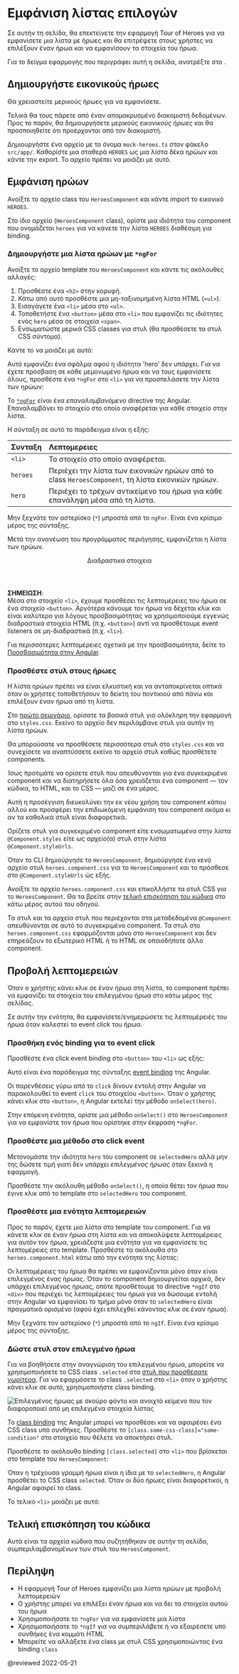 # Εμφάνιση λίστας επιλογών

Σε αυτήν τη σελίδα, θα επεκτείνετε την εφαρμογή Tour of Heroes για να εμφανίσετε μια λίστα με ήρωες και
θα επιτρέψετε στους χρήστες να επιλέξουν έναν ήρωα και να εμφανίσουν τα στοιχεία του ήρωα.

<div class="alert is-helpful">

Για το δείγμα εφαρμογής που περιγράφει αυτή η σελίδα, ανατρέξτε στο <live-example></live-example>.

</div>


## Δημιουργήστε εικονικούς ήρωες

Θα χρειαστείτε μερικούς ήρωες για να εμφανίσετε.

Τελικά θα τους πάρετε από έναν απομακρυσμένο διακομιστή δεδομένων.
Προς το παρόν, θα δημιουργήσετε μερικούς *εικονικούς ήρωες* και θα προσποιηθείτε ότι προέρχονται από τον διακομιστή.

Δημιουργήστε ένα αρχείο με το όνομα `mock-heroes.ts` στον φάκελο `src/app/`.
Καθορίστε μια σταθερά `HEROES` ως μια λίστα δέκα ηρώων και κάντε την export.
Το αρχείο πρέπει να μοιάζει με αυτό.

<code-example header="src/app/mock-heroes.ts" path="toh-pt2/src/app/mock-heroes.ts"></code-example>

## Εμφάνιση ηρώων

Ανοίξτε το αρχείο class του `HeroesComponent` και κάντε import το εικονικό `HEROES`.

<code-example header="src/app/heroes/heroes.component.ts (import HEROES)" path="toh-pt2/src/app/heroes/heroes.component.ts" region="import-heroes"></code-example>

Στο ίδιο αρχείο \(`HeroesComponent` class\), ορίστε μια ιδιότητα του component που ονομάζεται `heroes` για να κάνετε την λίστα `HEROES` διαθέσιμη για binding.

<code-example header="src/app/heroes/heroes.component.ts" path="toh-pt2/src/app/heroes/heroes.component.ts" region="component"></code-example>

### Δημιουργήστε μια λίστα ηρώων με `*ngFor`

Ανοίξτε το αρχείο template του `HeroesComponent` και κάντε τις ακόλουθες αλλαγές:

1.  Προσθέστε ένα `<h2>` στην κορυφή.
1.  Κάτω από αυτό προσθέστε μια μη-ταξινομημένη λίστα HTML \(`<ul>`\).
1.  Εισαγάγετε ένα `<li>` μέσα στο `<ul>`.
1.  Τοποθετήστε ένα `<button>` μέσα στο `<li>` που εμφανίζει τις ιδιότητες ενός `hero` μέσα σε στοιχεία `<span>`.
1.  Ενσωματώστε μερικά CSS classes για στυλ \(θα προσθέσετε τα στυλ CSS σύντομα\).

Κάντε το να μοιάζει με αυτό:

<code-example header="heroes.component.html (heroes template)" path="toh-pt2/src/app/heroes/heroes.component.1.html" region="list"></code-example>

Αυτό εμφανίζει ένα σφάλμα αφού η ιδιότητα 'hero' δεν υπάρχει. Για να έχετε πρόσβαση σε κάθε μεμονωμένο ήρωα και να τους εμφανίσετε όλους, προσθέστε ένα `*ngFor` στο `<li>` για να προσπελάσετε την λίστα των ηρώων:

<code-example path="toh-pt2/src/app/heroes/heroes.component.1.html" region="li"></code-example>

Το [`*ngFor`](guide/built-in-directives#ngFor) είναι ένα *επαναλαμβανόμενο* directive της Angular.
Επαναλαμβάνει το στοιχείο στο οποίο αναφέρεται για κάθε στοιχείο στην λίστα.

Η σύνταξη σε αυτό το παράδειγμα είναι η εξής:

| Συνταξη   | Λεπτομερειες |
|:---      |:---     |
| `<li>`   | Το στοιχείο στο οποίο αναφέρεται.                                                                  |
| `heroes` | Περιέχει την λίστα των εικονικών ηρώων από το class `HeroesComponent`, τη λίστα εικονικών ηρώων.   |
| `hero`   | Περιέχει το τρέχων αντικείμενο του ήρωα για κάθε επανάληψη μέσα από τη λίστα.                      |

<div class="alert is-important">

Μην ξεχνάτε τον αστερίσκο \(`*`\) μπροστά από το `ngFor`. Είναι ένα κρίσιμο μέρος της σύνταξης.

</div>

Μετά την ανανέωση του προγράμματος περιήγησης, εμφανίζεται η λίστα των ηρώων.

<div class="callout is-helpful">

<header>Διαδραστικα στοιχεια</header>

**ΣΗΜΕΙΩΣΗ**: <br />
Μέσα στο στοιχείο `<li>`, έχουμε προσθέσει τις λεπτομέρειες του ήρωα σε ένα στοιχείο `<button>`. Αργότερα κάνουμε τον ήρωα να δέχεται κλικ και είναι καλύτερο για λόγους προσβασιμότητας να χρησιμοποιούμε εγγενώς διαδραστικά στοιχεία HTML (π.χ. `<button>`) αντί να προσθέτουμε event listeners σε μη-διαδραστικά (π.χ. `<li>`).

Για περισσότερες λεπτομέρειες σχετικά με την προσβασιμότητα, δείτε το [Προσβασιμότητα στην Angular](guide/accessibility).

</div>

<a id="styles"></a>

### Προσθέστε στυλ στους ήρωες

Η λίστα ηρώων πρέπει να είναι ελκυστική και να ανταποκρίνεται οπτικά όταν οι χρήστες
τοποθετήσουν το δείκτη του ποντικιού από πάνω και επιλέξουν έναν ήρωα από τη λίστα.

Στο [πρώτο σεμινάριο](tutorial/toh-pt0#app-wide-styles), ορίσατε τα βασικά στυλ για ολόκληρη την εφαρμογή στο `styles.css`.
Εκείνο το αρχείο δεν περιλάμβανε στυλ για αυτήν τη λίστα ηρώων.

Θα μπορούσατε να προσθέσετε περισσότερα στυλ στο `styles.css` και να συνεχίσετε να αναπτύσσετε εκείνο το αρχείο στυλ καθώς προσθέτετε components.

Ίσως προτιμάτε να ορίσετε στυλ που απευθύνονται για ένα συγκεκριμένο component και να διατηρήσετε όλα όσα χρειάζεται ένα component &mdash; τον κώδικα, το HTML,
και το CSS &mdash; μαζί σε ένα μέρος.

Αυτή η προσέγγιση διευκολύνει την εκ νέου χρήση του component κάπου αλλού
και προσφέρει την επιδιωκόμενη εμφάνιση του component ακόμα κι αν τα καθολικά στυλ είναι διαφορετικά.

Ορίζετε στυλ για συγκεκριμένο component είτε ενσωματωμένα στην λίστα `@Component.styles` είτε
ως αρχείο(α) στυλ στην λίστα `@Component.styleUrls`.

Όταν το CLI δημιούργησε το `HeroesComponent`, δημιούργησε ένα κενό αρχείο στυλ `heroes.component.css` για το `HeroesComponent`
και το πρόσθεσε στο `@Component.styleUrls` ώς εξής.

<code-example header="src/app/heroes/heroes.component.ts (@Component)" path="toh-pt2/src/app/heroes/heroes.component.ts" region="metadata"></code-example>

Ανοίξτε το αρχείο `heroes.component.css` και επικολλήστε τα στυλ CSS για το `HeroesComponent`.
Θα τα βρείτε στην [τελική επισκόπηση του κώδικα](#final-code-review) στο κάτω μέρος αυτού του οδηγού.

<div class="alert is-important">

Τα στυλ και τα αρχεία στυλ που περιέχονται στα μεταδεδομένα `@Component` απευθύνονται σε αυτό το συγκεκριμένο component.
Τα στυλ στο `heroes.component.css` εφαρμόζονται μόνο στο `HeroesComponent` και δεν επηρεάζουν το εξωτερικό HTML ή το HTML σε οποιοδήποτε άλλο component.

</div>

## Προβολή λεπτομερειών

Όταν ο χρήστης κάνει κλικ σε έναν ήρωα στη λίστα, το component πρέπει να εμφανίζει τα στοιχεία του επιλεγμένου ήρωα στο κάτω μέρος της σελίδας.

Σε αυτήν την ενότητα, θα εμφανίσετε/ενημερώσετε τις λεπτομέρειές του ήρωα όταν καλεστεί το event click του ήρωα.

### Προσθήκη ενός binding για το event click

Προσθέστε ένα click event binding στο `<button>` του `<li>` ως εξής:

<code-example header="heroes.component.html (απόσπασμα του template)" path="toh-pt2/src/app/heroes/heroes.component.1.html" region="selectedHero-click"></code-example>

Αυτό είναι ένα παράδειγμα της σύνταξης [event binding](guide/event-binding) της Angular.

Οι παρενθέσεις γύρω από το `click` δίνουν εντολή στην Angular να παρακολουθεί το event `click` του στοιχείου `<button>`.
Όταν ο χρήστης κάνει κλικ στο `<button>`, η Angular εκτελεί την μέθοδο `onSelect(hero)`.

Στην επόμενη ενότητα, ορίστε μια μέθοδο `onSelect()` στο `HeroesComponent` για
να εμφανίστε τον ήρωα που ορίστηκε στην έκφραση `*ngFor`.


### Προσθέστε μια μέθοδο στο click event

Μετονομάστε την ιδιότητα `hero` του component σε `selectedHero` αλλά μην της δώσετε τιμή γιατί δεν υπάρχει *επιλεγμένος ήρωας* όταν ξεκινά η εφαρμογή.

Προσθέστε την ακόλουθη μέθοδο `onSelect()`, η οποία θέτει τον ήρωα που έγινε κλικ από το template
στο `selectedHero` του component.

<code-example header="src/app/heroes/heroes.component.ts (onSelect)" path="toh-pt2/src/app/heroes/heroes.component.ts" region="on-select"></code-example>

### Προσθέστε μια ενότητα λεπτομερειών

Προς το παρόν, έχετε μια λίστα στο template του component. Για να κάνετε κλικ σε έναν ήρωα στη λίστα
και να αποκαλύψετε λεπτομέρειες για αυτόν τον ήρωα, χρειάζεστε μια ενότητα για να εμφανίσετε τις λεπτομέρειες στο
template. Προσθέστε τα ακόλουθα στο `heroes.component.html` κάτω από την ενότητα της λίστας:

<code-example header="heroes.component.html (στοιχεία επιλεγμένου ήρωα)" path="toh-pt2/src/app/heroes/heroes.component.html" region="selectedHero-details"></code-example>

Οι λεπτομέρειες του ήρωα θα πρέπει να εμφανίζονται μόνο όταν είναι επιλεγμένος ένας ήρωας. Όταν το component δημιουργείται αρχικά, δεν υπάρχει επιλεγμένος ήρωας, οπότε προσθέτουμε το directive `*ngIf` στο `<div>` που περιέχει τις λεπτομέρειες του ήρωα για να δώσουμε εντολή στην Angular να εμφανίσει το τμήμα μόνο όταν το `selectedHero` είναι πραγματικά ορισμένο (αφού έχει επιλεχθεί κάνοντας κλικ σε έναν ήρωα).

<div class="alert is-important">

Μην ξεχνάτε τον αστερίσκο \(`*`\) μπροστά από το `ngIf`. Είναι ένα κρίσιμο μέρος της σύνταξης.

</div>

### Δώστε στυλ στον επιλεγμένο ήρωα

Για να βοηθήσετε στην αναγνώριση του επιλεγμένου ήρωα, μπορείτε να χρησιμοποιήσετε το CSS class `.selected` στα [στυλ που προσθέσατε νωρίτερα](#styles).
Για να εφαρμόσετε το class `.selected` στο `<li>` όταν ο χρήστης κάνει κλικ σε αυτό, χρησιμοποιήστε class binding.

<div class="lightbox">

<img alt="Επιλεγμένος ήρωας με σκούρο φόντο και ανοιχτό κείμενο που τον διαφοροποιεί από μη επιλεγμένα στοιχεία λίστας" src="generated/images/guide/toh/heroes-list-selected.png">

</div>

Το [class binding](guide/attribute-binding#class-binding) της Angular μπορεί να προσθέσει και να αφαιρέσει ένα CSS class υπό συνθήκες.
Προσθέστε το `[class.some-css-class]="some-condition"` στο στοιχείο που θέλετε να αποκτήσει στυλ.

Προσθέστε το ακόλουθο binding `[class.selected]` στο `<li>` που βρίσκεται στο template του `HeroesComponent`:

<code-example header="heroes.component.html (αλλαγή του CSS class 'selected')" path="toh-pt2/src/app/heroes/heroes.component.1.html" region="class-selected"></code-example>

Όταν η τρέχουσα γραμμή ήρωα είναι η ίδια με το `selectedHero`, η Angular προσθέτει το CSS class `selected`. Όταν οι δύο ήρωες είναι διαφορετικοί, η Angular αφαιρεί το class.

Το τελικό `<li>` μοιάζει με αυτό:

<code-example header="heroes.component.html (αντικείμενο λίστας hero)" path="toh-pt2/src/app/heroes/heroes.component.html" region="li"></code-example>

<a id="final-code-review"></a>

## Τελική επισκόπηση του κώδικα

Αυτά είναι τα αρχεία κώδικα που συζητήθηκαν σε αυτήν τη σελίδα, συμπεριλαμβανομένων των στυλ του `HeroesComponent`.

<code-tabs>
    <code-pane header="src/app/mock-heroes.ts" path="toh-pt2/src/app/mock-heroes.ts"></code-pane>
    <code-pane header="src/app/heroes/heroes.component.ts" path="toh-pt2/src/app/heroes/heroes.component.ts"></code-pane>
    <code-pane header="src/app/heroes/heroes.component.html" path="toh-pt2/src/app/heroes/heroes.component.html"></code-pane>
    <code-pane header="src/app/heroes/heroes.component.css" path="toh-pt2/src/app/heroes/heroes.component.css"></code-pane>
</code-tabs>

## Περίληψη

*   Η εφαρμογή Tour of Heroes εμφανίζει μια λίστα ηρώων με προβολή λεπτομερειών
*   Ο χρήστης μπορεί να επιλέξει έναν ήρωα και να δει τα στοιχεία αυτού του ήρωα
*   Χρησιμοποιήσατε το `*ngFor` για να εμφανίσετε μια λίστα
*   Χρησιμοποιήσατε το `*ngIf` για να συμπεριλάβετε ή να εξαιρέσετε υπό συνθήκες ένα κομμάτι HTML
*   Μπορείτε να αλλάξετε ένα class με στυλ CSS χρησιμοποιώντας ένα binding `class`

@reviewed 2022-05-21
